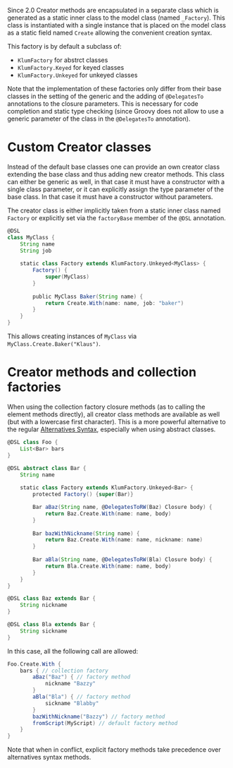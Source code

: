 Since 2.0 Creator methods are encapsulated in a separate class which is generated as a static inner
class to the model class (named `_Factory`). This class is instantiated with a single instance that is
placed on the model class as a static field named `Create` allowing the convenient creation syntax.

This factory is by default a subclass of:

- `KlumFactory` for abstrct classes
- `KlumFactory.Keyed` for keyed classes
- `KlumFactory.Unkeyed` for unkeyed classes

Note that the implementation of these factories only differ from their base classes in the setting of the generic and the adding of `@DelegatesTo` annotations to the closure parameters. This is necessary for code completion and static type checking (since Groovy does not allow to use a generic parameter of the class in the `@DelegatesTo` annotation).

# Custom Creator classes

Instead of the default base classes one can provide an own creator class extending the base class and thus adding new creator methods. This class can either be generic as well, in that case it must have a constructor with a single class parameter, or it can explicitly assign the type parameter of the base class. In that case it must have a constructor without parameters.

The creator class is either implicitly taken from a static inner class named `Factory` or explicitly set via the `factoryBase` member of the `@DSL` annotation.

```groovy
@DSL
class MyClass {
    String name
    String job
    
    static class Factory extends KlumFactory.Unkeyed<MyClass> {
        Factory() {
            super(MyClass)
        }
        
        public MyClass Baker(String name) {
            return Create.With(name: name, job: "baker")
        }
    }
}
```

This allows creating instances of `MyClass` via `MyClass.Create.Baker("Klaus")`.

# Creator methods and collection factories

When using the collection factory closure methods (as to calling the element methods directly), all creator class methods 
are available as well (but with a lowercase first character). This is a more powerful alternative to the regular
[Alternatives Syntax](Alternatives-Syntax.md), especially when using abstract classes.


```groovy
@DSL class Foo {
    List<Bar> bars
}

@DSL abstract class Bar {
    String name
    
    static class Factory extends KlumFactory.Unkeyed<Bar> {
        protected Factory() {super(Bar)}

        Bar aBaz(String name, @DelegatesToRW(Baz) Closure body) {
            return Baz.Create.With(name: name, body)
        }
        
        Bar bazWithNickname(String name) {
            return Baz.Create.With(name: name, nickname: name)
        }
        
        Bar aBla(String name, @DelegatesToRW(Bla) Closure body) {
            return Bla.Create.With(name: name, body)
        }
    }
}

@DSL class Baz extends Bar {
    String nickname
}

@DSL class Bla extends Bar {
    String sickname
}
```

In this case, all the following call are allowed:

```groovy
Foo.Create.With {
    bars { // collection factory
        aBaz("Baz") { // factory method
            nickname "Bazzy"
        }
        aBla("Bla") { // factory method
            sickname "Blabby"
        }
        bazWithNickname("Bazzy") // factory method
        fromScript(MyScript) // default factory method
    }
}
```

Note that when in conflict, explicit factory methods take precedence over alternatives syntax methods.
